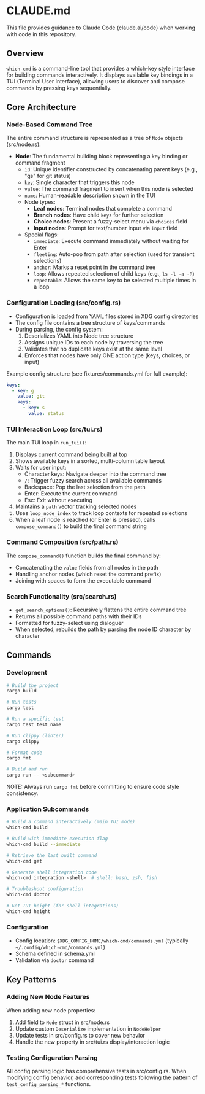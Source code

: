 # CLAUDE.md

This file provides guidance to Claude Code (claude.ai/code) when working with code in this repository.

## Overview

`which-cmd` is a command-line tool that provides a which-key style interface for building commands interactively. It displays available key bindings in a TUI (Terminal User Interface), allowing users to discover and compose commands by pressing keys sequentially.

## Core Architecture

### Node-Based Command Tree

The entire command structure is represented as a tree of `Node` objects (src/node.rs):
- **Node**: The fundamental building block representing a key binding or command fragment
  - `id`: Unique identifier constructed by concatenating parent keys (e.g., "gs" for git status)
  - `key`: Single character that triggers this node
  - `value`: The command fragment to insert when this node is selected
  - `name`: Human-readable description shown in the TUI
  - Node types:
    - **Leaf nodes**: Terminal nodes that complete a command
    - **Branch nodes**: Have child `keys` for further selection
    - **Choice nodes**: Present a fuzzy-select menu via `choices` field
    - **Input nodes**: Prompt for text/number input via `input` field
  - Special flags:
    - `immediate`: Execute command immediately without waiting for Enter
    - `fleeting`: Auto-pop from path after selection (used for transient selections)
    - `anchor`: Marks a reset point in the command tree
    - `loop`: Allows repeated selection of child keys (e.g., `ls -l -a -R`)
    - `repeatable`: Allows the same key to be selected multiple times in a loop

### Configuration Loading (src/config.rs)

- Configuration is loaded from YAML files stored in XDG config directories
- The config file contains a tree structure of keys/commands
- During parsing, the config system:
  1. Deserializes YAML into Node tree structure
  2. Assigns unique IDs to each node by traversing the tree
  3. Validates that no duplicate keys exist at the same level
  4. Enforces that nodes have only ONE action type (keys, choices, or input)

Example config structure (see fixtures/commands.yml for full example):
```yaml
keys:
  - key: g
    value: git
    keys:
      - key: s
        value: status
```

### TUI Interaction Loop (src/tui.rs)

The main TUI loop in `run_tui()`:
1. Displays current command being built at top
2. Shows available keys in a sorted, multi-column table layout
3. Waits for user input:
   - Character keys: Navigate deeper into the command tree
   - `/`: Trigger fuzzy search across all available commands
   - Backspace: Pop the last selection from the path
   - Enter: Execute the current command
   - Esc: Exit without executing
4. Maintains a `path` vector tracking selected nodes
5. Uses `loop_node_index` to track loop contexts for repeated selections
6. When a leaf node is reached (or Enter is pressed), calls `compose_command()` to build the final command string

### Command Composition (src/path.rs)

The `compose_command()` function builds the final command by:
- Concatenating the `value` fields from all nodes in the path
- Handling anchor nodes (which reset the command prefix)
- Joining with spaces to form the executable command

### Search Functionality (src/search.rs)

- `get_search_options()`: Recursively flattens the entire command tree
- Returns all possible command paths with their IDs
- Formatted for fuzzy-select using dialoguer
- When selected, rebuilds the path by parsing the node ID character by character

## Commands

### Development

```bash
# Build the project
cargo build

# Run tests
cargo test

# Run a specific test
cargo test test_name

# Run clippy (linter)
cargo clippy

# Format code
cargo fmt

# Build and run
cargo run -- <subcommand>
```

NOTE: Always run `cargo fmt` before committing to ensure code style consistency.

### Application Subcommands

```bash
# Build a command interactively (main TUI mode)
which-cmd build

# Build with immediate execution flag
which-cmd build --immediate

# Retrieve the last built command
which-cmd get

# Generate shell integration code
which-cmd integration <shell>  # shell: bash, zsh, fish

# Troubleshoot configuration
which-cmd doctor

# Get TUI height (for shell integrations)
which-cmd height
```

### Configuration

- Config location: `$XDG_CONFIG_HOME/which-cmd/commands.yml` (typically `~/.config/which-cmd/commands.yml`)
- Schema defined in schema.yml
- Validation via `doctor` command

## Key Patterns

### Adding New Node Features

When adding new node properties:
1. Add field to `Node` struct in src/node.rs
2. Update custom `Deserialize` implementation in `NodeHelper`
3. Update tests in src/config.rs to cover new behavior
4. Handle the new property in src/tui.rs display/interaction logic

### Testing Configuration Parsing

All config parsing logic has comprehensive tests in src/config.rs. When modifying config behavior, add corresponding tests following the pattern of `test_config_parsing_*` functions.
